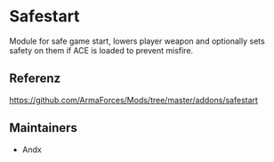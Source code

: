 # Safestart

Module for safe game start, lowers player weapon and optionally sets safety on them if ACE is loaded to prevent misfire.

## Referenz

<https://github.com/ArmaForces/Mods/tree/master/addons/safestart>

## Maintainers

- Andx
